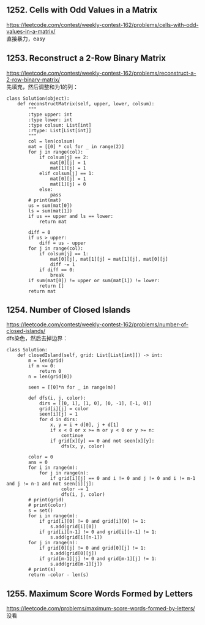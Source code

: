 ## 1252. Cells with Odd Values in a Matrix  
https://leetcode.com/contest/weekly-contest-162/problems/cells-with-odd-values-in-a-matrix/   
直接暴力，easy
## 1253. Reconstruct a 2-Row Binary Matrix   
https://leetcode.com/contest/weekly-contest-162/problems/reconstruct-a-2-row-binary-matrix/   
先填充，然后调整和为1的列：  
```
class Solution(object):
    def reconstructMatrix(self, upper, lower, colsum):
        """
        :type upper: int
        :type lower: int
        :type colsum: List[int]
        :rtype: List[List[int]]
        """
        col = len(colsum)
        mat = [[0] * col for _ in range(2)]
        for j in range(col):
            if colsum[j] == 2:
                mat[0][j] = 1
                mat[1][j] = 1
            elif colsum[j] == 1:
                mat[0][j] = 1
                mat[1][j] = 0
            else:
                pass
        # print(mat)
        us = sum(mat[0])
        ls = sum(mat[1])
        if us == upper and ls == lower:
            return mat
        
        diff = 0
        if us > upper:
            diff = us - upper
        for j in range(col):
            if colsum[j] == 1:
                mat[0][j], mat[1][j] = mat[1][j], mat[0][j]
                diff -= 1
            if diff == 0:
                break
        if sum(mat[0]) != upper or sum(mat[1]) != lower:
            return []
        return mat
```
## 1254. Number of Closed Islands   
https://leetcode.com/contest/weekly-contest-162/problems/number-of-closed-islands/   
dfs染色，然后去掉边界：  
```
class Solution:
    def closedIsland(self, grid: List[List[int]]) -> int:
        m = len(grid)
        if m <= 0:
            return 0
        n = len(grid[0])
        
        seen = [[0]*n for _ in range(m)]
        
        def dfs(i, j, color):
            dirs = [[0, 1], [1, 0], [0, -1], [-1, 0]]
            grid[i][j] = color
            seen[i][j] = 1
            for d in dirs:
                x, y = i + d[0], j + d[1]
                if x < 0 or x >= m or y < 0 or y >= n:
                    continue
                if grid[x][y] == 0 and not seen[x][y]:
                    dfs(x, y, color)
        
        color = 0
        ans = 0
        for i in range(m):
            for j in range(n):
                if grid[i][j] == 0 and i != 0 and j != 0 and i != m-1 and j != n-1 and not seen[i][j]:
                    color -= 1
                    dfs(i, j, color)
        # print(grid)
        # print(color)
        s = set()
        for i in range(m):
            if grid[i][0] != 0 and grid[i][0] != 1:
                s.add(grid[i][0])
            if grid[i][n-1] != 0 and grid[i][n-1] != 1:
                s.add(grid[i][n-1])
        for j in range(n):
            if grid[0][j] != 0 and grid[0][j] != 1:
                s.add(grid[0][j])
            if grid[m-1][j] != 0 and grid[m-1][j] != 1:
                s.add(grid[m-1][j])
        # print(s)
        return -color - len(s)
```
## 1255. Maximum Score Words Formed by Letters   
https://leetcode.com/problems/maximum-score-words-formed-by-letters/     
没看  
